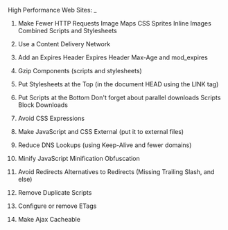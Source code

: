 High Performance Web Sites:
_

1. Make Fewer HTTP Requests
    Image Maps
    CSS Sprites
    Inline Images
    Combined Scripts and Stylesheets

2. Use a Content Delivery Network

3. Add an Expires Header
    Expires Header
    Max-Age and mod_expires

4. Gzip Components (scripts and stylesheets)

5. Put Stylesheets at the Top (in the document HEAD using the LINK tag)

6. Put Scripts at the Bottom
    Don't forget about parallel downloads
    Scripts Block Downloads

7. Avoid CSS Expressions

8. Make JavaScript and CSS External (put it to external files)

9. Reduce DNS Lookups (using Keep-Alive and fewer domains)

10. Minify JavaScript
    Minification
    Obfuscation

11. Avoid Redirects
    Alternatives to Redirects (Missing Trailing Slash, and else)

12. Remove Duplicate Scripts

13. Configure or remove ETags

14. Make Ajax Cacheable
